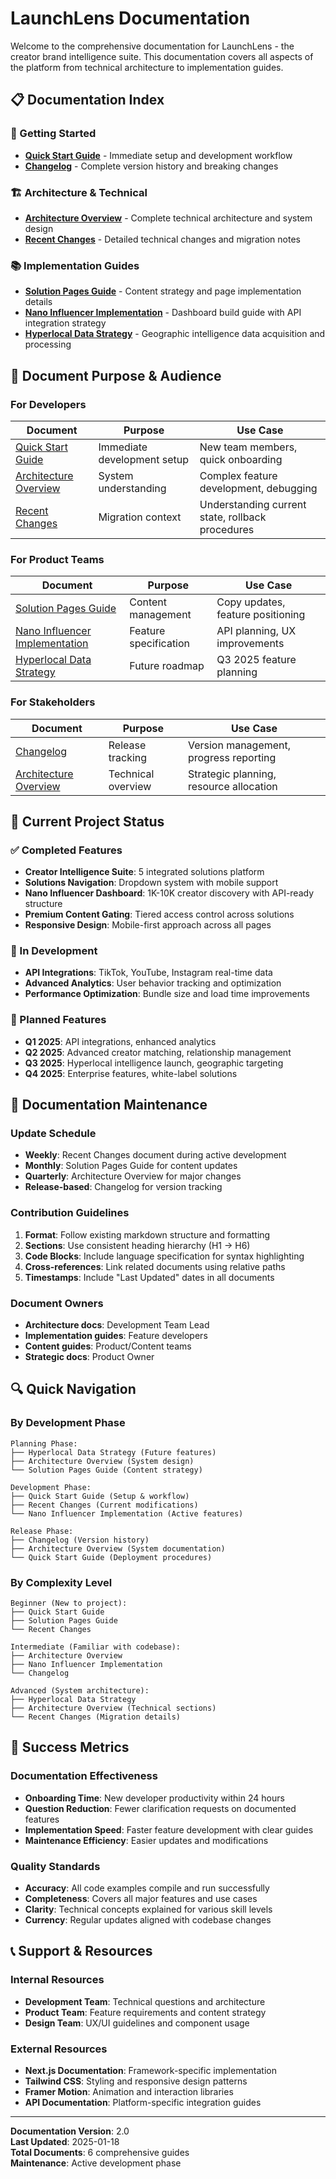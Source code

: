 # LaunchLens Documentation

Welcome to the comprehensive documentation for LaunchLens - the creator brand intelligence suite. This documentation covers all aspects of the platform from technical architecture to implementation guides.

## 📋 Documentation Index

### 🚀 Getting Started
- **[Quick Start Guide](./QUICK_START_GUIDE.md)** - Immediate setup and development workflow
- **[Changelog](./CHANGELOG.md)** - Complete version history and breaking changes

### 🏗️ Architecture & Technical
- **[Architecture Overview](./ARCHITECTURE_OVERVIEW.md)** - Complete technical architecture and system design
- **[Recent Changes](./RECENT_CHANGES.md)** - Detailed technical changes and migration notes

### 📚 Implementation Guides
- **[Solution Pages Guide](./SOLUTION_PAGES_GUIDE.md)** - Content strategy and page implementation details
- **[Nano Influencer Implementation](./NANO_INFLUENCER_IMPLEMENTATION.md)** - Dashboard build guide with API integration strategy
- **[Hyperlocal Data Strategy](./HYPERLOCAL_DATA_STRATEGY.md)** - Geographic intelligence data acquisition and processing

## 🎯 Document Purpose & Audience

### For Developers
| Document | Purpose | Use Case |
|----------|---------|----------|
| [Quick Start Guide](./QUICK_START_GUIDE.md) | Immediate development setup | New team members, quick onboarding |
| [Architecture Overview](./ARCHITECTURE_OVERVIEW.md) | System understanding | Complex feature development, debugging |
| [Recent Changes](./RECENT_CHANGES.md) | Migration context | Understanding current state, rollback procedures |

### For Product Teams
| Document | Purpose | Use Case |
|----------|---------|----------|
| [Solution Pages Guide](./SOLUTION_PAGES_GUIDE.md) | Content management | Copy updates, feature positioning |
| [Nano Influencer Implementation](./NANO_INFLUENCER_IMPLEMENTATION.md) | Feature specification | API planning, UX improvements |
| [Hyperlocal Data Strategy](./HYPERLOCAL_DATA_STRATEGY.md) | Future roadmap | Q3 2025 feature planning |

### For Stakeholders
| Document | Purpose | Use Case |
|----------|---------|----------|
| [Changelog](./CHANGELOG.md) | Release tracking | Version management, progress reporting |
| [Architecture Overview](./ARCHITECTURE_OVERVIEW.md) | Technical overview | Strategic planning, resource allocation |

## 🔄 Current Project Status

### ✅ Completed Features
- **Creator Intelligence Suite**: 5 integrated solutions platform
- **Solutions Navigation**: Dropdown system with mobile support
- **Nano Influencer Dashboard**: 1K-10K creator discovery with API-ready structure
- **Premium Content Gating**: Tiered access control across solutions
- **Responsive Design**: Mobile-first approach across all pages

### 🚧 In Development
- **API Integrations**: TikTok, YouTube, Instagram real-time data
- **Advanced Analytics**: User behavior tracking and optimization
- **Performance Optimization**: Bundle size and load time improvements

### 📅 Planned Features
- **Q1 2025**: API integrations, enhanced analytics
- **Q2 2025**: Advanced creator matching, relationship management
- **Q3 2025**: Hyperlocal intelligence launch, geographic targeting
- **Q4 2025**: Enterprise features, white-label solutions

## 📖 Documentation Maintenance

### Update Schedule
- **Weekly**: Recent Changes document during active development
- **Monthly**: Solution Pages Guide for content updates
- **Quarterly**: Architecture Overview for major changes
- **Release-based**: Changelog for version tracking

### Contribution Guidelines
1. **Format**: Follow existing markdown structure and formatting
2. **Sections**: Use consistent heading hierarchy (H1 → H6)
3. **Code Blocks**: Include language specification for syntax highlighting
4. **Cross-references**: Link related documents using relative paths
5. **Timestamps**: Include "Last Updated" dates in all documents

### Document Owners
- **Architecture docs**: Development Team Lead
- **Implementation guides**: Feature developers
- **Content guides**: Product/Content teams
- **Strategic docs**: Product Owner

## 🔍 Quick Navigation

### By Development Phase
```
Planning Phase:
├── Hyperlocal Data Strategy (Future features)
├── Architecture Overview (System design)
└── Solution Pages Guide (Content strategy)

Development Phase:
├── Quick Start Guide (Setup & workflow)
├── Recent Changes (Current modifications)
└── Nano Influencer Implementation (Active features)

Release Phase:
├── Changelog (Version history)
├── Architecture Overview (System documentation)
└── Quick Start Guide (Deployment procedures)
```

### By Complexity Level
```
Beginner (New to project):
├── Quick Start Guide
├── Solution Pages Guide
└── Recent Changes

Intermediate (Familiar with codebase):
├── Architecture Overview
├── Nano Influencer Implementation
└── Changelog

Advanced (System architecture):
├── Hyperlocal Data Strategy
├── Architecture Overview (Technical sections)
└── Recent Changes (Migration details)
```

## 🎯 Success Metrics

### Documentation Effectiveness
- **Onboarding Time**: New developer productivity within 24 hours
- **Question Reduction**: Fewer clarification requests on documented features
- **Implementation Speed**: Faster feature development with clear guides
- **Maintenance Efficiency**: Easier updates and modifications

### Quality Standards
- **Accuracy**: All code examples compile and run successfully
- **Completeness**: Covers all major features and use cases
- **Clarity**: Technical concepts explained for various skill levels
- **Currency**: Regular updates aligned with codebase changes

## 📞 Support & Resources

### Internal Resources
- **Development Team**: Technical questions and architecture
- **Product Team**: Feature requirements and content strategy
- **Design Team**: UX/UI guidelines and component usage

### External Resources
- **Next.js Documentation**: Framework-specific implementation
- **Tailwind CSS**: Styling and responsive design patterns
- **Framer Motion**: Animation and interaction libraries
- **API Documentation**: Platform-specific integration guides

---

**Documentation Version**: 2.0  
**Last Updated**: 2025-01-18  
**Total Documents**: 6 comprehensive guides  
**Maintenance**: Active development phase